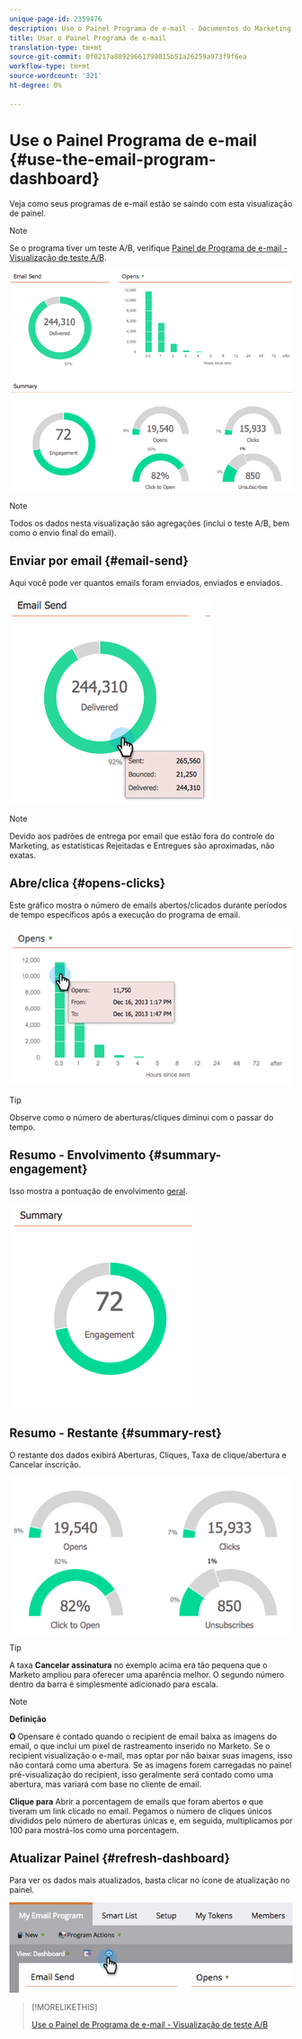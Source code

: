 ```yaml
---
unique-page-id: 2359476
description: Use o Painel Programa de e-mail - Documentos do Marketing - Documentação do produto
title: Usar o Painel Programa de e-mail
translation-type: tm+mt
source-git-commit: 0f0217a88929661798015b51a26259a973f9f6ea
workflow-type: tm+mt
source-wordcount: '321'
ht-degree: 0%

---
```



# Use o Painel Programa de e-mail {#use-the-email-program-dashboard}

Veja como seus programas de e-mail estão se saindo com esta visualização de painel.

>[!NOTE]
>
>Se o programa tiver um teste A/B, verifique [Painel de Programa de e-mail - Visualização de teste A/B](/help/marketo/product-docs/email-marketing/email-programs/email-program-actions/email-test-a-b-test/use-the-email-program-dashboard-a-b-test-view.md).

![](assets/image2014-9-12-14-3a12-3a56.png)

>[!NOTE]
>
>Todos os dados nesta visualização são agregações (inclui o teste A/B, bem como o envio final do email).

## Enviar por email {#email-send}

Aqui você pode ver quantos emails foram enviados, enviados e enviados.

![](assets/image2014-9-12-14-3a13-3a3.png)

>[!NOTE]
>
>Devido aos padrões de entrega por email que estão fora do controle do Marketing, as estatísticas Rejeitadas e Entregues são aproximadas, não exatas.

## Abre/clica {#opens-clicks}

Este gráfico mostra o número de emails abertos/clicados durante períodos de tempo específicos após a execução do programa de email.

![](assets/image2014-9-12-14-3a13-3a7.png)

>[!TIP]
>
>Observe como o número de aberturas/cliques diminui com o passar do tempo.

## Resumo - Envolvimento {#summary-engagement}

Isso mostra a pontuação de envolvimento [geral](/help/marketo/product-docs/email-marketing/drip-nurturing/reports-and-notifications/understanding-the-engagement-score.md).

![](assets/image2014-9-12-14-3a13-3a11.png)

## Resumo - Restante {#summary-rest}

O restante dos dados exibirá Aberturas, Cliques, Taxa de clique/abertura e Cancelar inscrição.

![](assets/image2014-9-12-14-3a13-3a15.png)

>[!TIP]
>
>A taxa **Cancelar assinatura** no exemplo acima era tão pequena que o Marketo ampliou para oferecer uma aparência melhor. O segundo número dentro da barra é simplesmente adicionado para escala.

>[!NOTE]
>
>**Definição**
>
>**O** Opensare é contado quando o recipient de email baixa as imagens do email, o que inclui um pixel de rastreamento inserido no Marketo. Se o recipient visualização o e-mail, mas optar por não baixar suas imagens, isso não contará como uma abertura. Se as imagens forem carregadas no painel pré-visualização do recipient, isso geralmente será contado como uma abertura, mas variará com base no cliente de email.
>
>**Clique para** Abrir a porcentagem de emails que foram abertos e que tiveram um link clicado no email. Pegamos o número de cliques únicos divididos pelo número de aberturas únicas e, em seguida, multiplicamos por 100 para mostrá-los como uma porcentagem.

## Atualizar Painel {#refresh-dashboard}

Para ver os dados mais atualizados, basta clicar no ícone de atualização no painel.

![](assets/refreshicon.png)

>[!MORELIKETHIS]
>
>[Use o Painel de Programa de e-mail - Visualização de teste A/B](/help/marketo/product-docs/email-marketing/email-programs/email-program-actions/email-test-a-b-test/use-the-email-program-dashboard-a-b-test-view.md)
